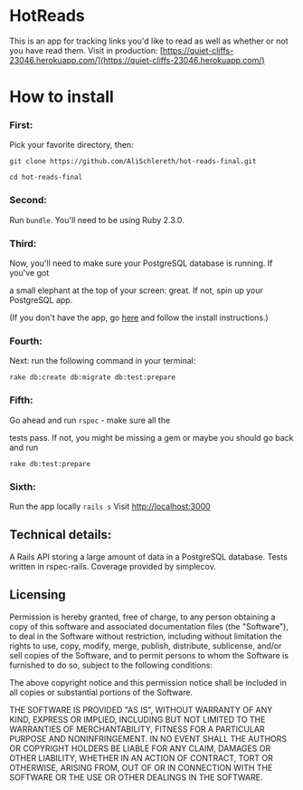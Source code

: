 # HotReads

This is an app for tracking links you'd like to read as well as whether or not you have read them.
Visit in production: [https://quiet-cliffs-23046.herokuapp.com/](https://quiet-cliffs-23046.herokuapp.com/)

# How to install

### First: 
Pick your favorite directory, then:

`git clone https://github.com/AliSchlereth/hot-reads-final.git`

`cd hot-reads-final`

### Second: 
Run `bundle`. You'll need to be using Ruby 2.3.0.

### Third:
Now, you'll need to make sure your PostgreSQL database is running. If you've got

a small elephant at the top of your screen: great. If not, spin up your PostgreSQL app.

(If you don't have the app, go [here](http://postgresapp.com/) and follow the install instructions.)

### Fourth:
Next: run the following command in your terminal:

`rake db:create db:migrate db:test:prepare`

### Fifth: 
 Go ahead and run `rspec` - make sure all the

tests pass. If not, you might be missing a gem or maybe you should go back and run

`rake db:test:prepare` 

### Sixth:  
Run the app locally 
`rails s`
Visit
[http://localhost:3000](http://localhost:3000)

## Technical details:

A Rails API storing a large amount of data in a PostgreSQL database. Tests written
in rspec-rails. Coverage provided by simplecov.

## Licensing

Permission is hereby granted, free of charge, to any person obtaining a copy
of this software and associated documentation files (the "Software"), to deal
in the Software without restriction, including without limitation the rights
to use, copy, modify, merge, publish, distribute, sublicense, and/or sell
copies of the Software, and to permit persons to whom the Software is
furnished to do so, subject to the following conditions:

The above copyright notice and this permission notice shall be included in all
copies or substantial portions of the Software.

THE SOFTWARE IS PROVIDED "AS IS", WITHOUT WARRANTY OF ANY KIND, EXPRESS OR
IMPLIED, INCLUDING BUT NOT LIMITED TO THE WARRANTIES OF MERCHANTABILITY,
FITNESS FOR A PARTICULAR PURPOSE AND NONINFRINGEMENT. IN NO EVENT SHALL THE
AUTHORS OR COPYRIGHT HOLDERS BE LIABLE FOR ANY CLAIM, DAMAGES OR OTHER
LIABILITY, WHETHER IN AN ACTION OF CONTRACT, TORT OR OTHERWISE, ARISING FROM,
OUT OF OR IN CONNECTION WITH THE SOFTWARE OR THE USE OR OTHER DEALINGS IN THE
SOFTWARE.
